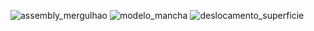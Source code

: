 
![assembly_mergulhao](https://user-images.githubusercontent.com/48539476/220081295-0a330558-b416-4f63-a4c3-b5af50684d16.PNG)
![modelo_mancha](https://user-images.githubusercontent.com/48539476/220081352-35b1f1b5-7312-40ef-9e2a-117d109aa592.png)
![deslocamento_superficie](https://user-images.githubusercontent.com/48539476/220081481-4e0e8d81-8e5b-4fad-9ae6-633f16ba34d8.png)
